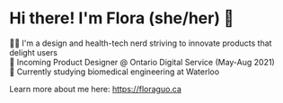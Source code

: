 # Hi there! I'm Flora (she/her) 🌿

👩‍💻 I'm a design and health-tech nerd striving to innovate products that delight users\
🤝 Incoming Product Designer @ Ontario Digital Service (May-Aug 2021)\
🦆 Currently studying biomedical engineering at Waterloo

Learn more about me here:
https://floraguo.ca

<!--
**floraguolr/floraguolr** is a ✨ _special_ ✨ repository because its `README.md` (this file) appears on your GitHub profile.

Here are some ideas to get you started:

- 🔭 I’m currently working on ...
- 🌱 I’m currently learning ...
- 👯 I’m looking to collaborate on ...
- 🤔 I’m looking for help with ...
- 💬 Ask me about ...
- 📫 How to reach me: ...
- 😄 Pronouns: ...
- ⚡ Fun fact: ...
-->
